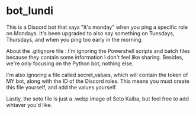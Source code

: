 # bot_lundi
This is a Discord bot that says "It's monday" when you ping a specific role on Mondays.
It's been upgraded to also say something on Tuesdays, Thursdays, and when you ping too early in the morning.


About the .gitignore file :
I'm ignoring the Powershell scripts and batch files because they contain some information I don't feel like sharing. Besides, we're only focusing on the Python bot, nothing else.

I'm also ignoring a file called secret_values, which will contain the token of MY bot, along with the ID of the Discord roles.
This means you must create this file yourself, and add the values yourself.

Lastly, the seto file is just a .webp image of Seto Kaiba, but feel free to add whtaver you'd like.
